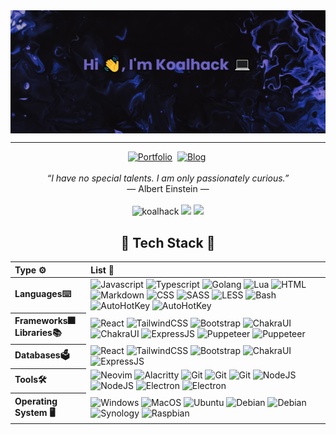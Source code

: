 <section id="banner">
  <a href="https://github.com/Koalhack"> <img align="center" src="./assets/banner.png" alt="koalhack" /></a>
</section>

---

<section id="links" align="center">
<a href="https://portfolio.koalhack.duckdns.org"><img src="https://img.shields.io/badge/Portfolio-DD4E21?style=for-the-badge" alt="Portfolio" /></a>&nbsp;
<a href="https://blog.koalhack.duckdns.org"><img src="https://img.shields.io/badge/Blog-0A0D0F?style=for-the-badge" alt="Blog" /></a>&nbsp;
</section>

<br/>

<section id="intro">
  <div>
    <figcaption  align="center">
      <div>
        <cite>
          “I have no special talents. I am only passionately curious.”
        </cite>
      </div>
      ― Albert Einstein ―
    </figcaption>
  </div>
</section>

<br/>

<section id="badge" align="center">
  <img src="https://badges.pufler.dev/visits/Koalhack/Koalhack" alt="koalhack" />
  <img src="https://badges.pufler.dev/repos/Koalhack"/>
  <img src="https://badges.pufler.dev/commits/monthly/Koalhack" />
</section>

<section id="techStack" align="left">
  <h2 align="center">🌟 Tech Stack 🌟</h2>
  <table>
    <thead>
      <tr>
        <th>Type ⚙️</th>
        <th>List 📓</th>
      </tr>
    </thead>
    <tbody>
      <tr>
        <th>Languages⌨️</th>
        <td>
          <div>
            <img src="https://img.shields.io/badge/-JavaScript-111111?style=flat-square&labelColor=efd81d&logo=javascript&logoColor=white" alt="Javascript" />
            <img src="https://img.shields.io/badge/-Typescript-111111?style=flat-square&labelColor=2f74c0&logo=typescript&logoColor=white" alt="Typescript" />
            <img src="https://img.shields.io/badge/-Golang-111111?style=flat-square&labelColor=00a7d0&logo=go&logoColor=white" alt="Golang" />
            <img src="https://img.shields.io/badge/-Lua-111111?style=flat-square&labelColor=00007c&logo=lua&logoColor=white" alt="Lua" />
            <img src="https://img.shields.io/badge/-HTML5-111111?style=flat-square&labelColor=dd4b25&logo=html5&logoColor=white" alt="HTML" />
            <img src="https://img.shields.io/badge/-Markdown-111111?style=flat-square&logo=markdown&logoColor=white" alt="Markdown" />
            <img src="https://img.shields.io/badge/-CSS3-111111?style=flat-square&labelColor=3595cf&logo=css3&logoColor=white" alt="CSS" />
            <img src="https://img.shields.io/badge/-SASS-111111?style=flat-square&labelColor=c76395&logo=sass&logoColor=white" alt="SASS" />
            <img src="https://img.shields.io/badge/-LESS-111111?style=flat-square&labelColor=1b3352&logo=less&logoColor=white" alt="LESS" />
            <img src="https://img.shields.io/badge/-Bash-111111?style=flat-square&logo=gnubash&logoColor=white" alt="Bash" />
            <img src="https://img.shields.io/badge/-AutoHotKey-111111?style=flat-square&labelColor=00a501&logo=autohotkey&logoColor=white" alt="AutoHotKey" />
            <img src="https://img.shields.io/badge/-Arduino-111111?style=flat-square&labelColor=3595cf&logo=arduino&logoColor=white" alt="AutoHotKey" />
          </div>
        </td>
      </tr>
      <tr>
        <th>Frameworks🎆</br>Libraries📚</th>
        <td>
          <div>
            <img src="https://img.shields.io/badge/-React-111111?style=flat-square&labelColor=00d5f7&logo=react&logoColor=white" alt="React" />
            <img src="https://img.shields.io/badge/-TailwindCSS-111111?style=flat-square&labelColor=47a9ae&logo=tailwindcss&logoColor=white" alt="TailwindCSS" />
            <img src="https://img.shields.io/badge/-Bootstrap-111111?style=flat-square&labelColor=7710f1&logo=bootstrap&logoColor=white" alt="Bootstrap" />
            <img src="https://img.shields.io/badge/-Chakra%20UI-111111?style=flat-square&labelColor=28b5aa&logo=chakraui&logoColor=white" alt="ChakraUI" />
            <img src="https://img.shields.io/badge/-Chart.js-111111?style=flat-square&labelColor=F37273&logo=chart.js&logoColor=white" alt="ChakraUI" />
            <img src="https://img.shields.io/badge/-ExpressJS-111111?style=flat-square&logo=express&logoColor=white" alt="ExpressJS" />
            <img src="https://img.shields.io/badge/-Puppeteer-111111?style=flat-square&labelColor=04c997&logo=puppeteer&logoColor=white" alt="Puppeteer" />
            <img src="https://img.shields.io/badge/-Vite-111111?style=flat-square&labelColor=946DF2&logo=vite&logoColor=white" alt="Puppeteer" />
          </div>
        </td>
      </tr>
      <tr>
        <th>Databases🗳️</th>
        <td>
          <div>
            <img src="https://img.shields.io/badge/-MySQL-111111?style=flat-square&labelColor=DD8A00&logo=mysql&logoColor=white" alt="React" />
            <img src="https://img.shields.io/badge/-SQLite-111111?style=flat-square&labelColor=3394D0&logo=sqlite&logoColor=white" alt="TailwindCSS" />
            <img src="https://img.shields.io/badge/-MariaDB-111111?style=flat-square&labelColor=BA7257&logo=mariadb&logoColor=white" alt="Bootstrap" />
            <img src="https://img.shields.io/badge/-MongoDB-111111?style=flat-square&labelColor=3E9E36&logo=mongodb&logoColor=white" alt="ChakraUI" />
            <img src="https://img.shields.io/badge/-CouchDB-111111?style=flat-square&labelColor=DD2427&logo=apachecouchdb&logoColor=white" alt="ExpressJS" />
          </div>
        </td>
      </tr>
      <tr>
       <th>Tools🛠️</th>
       <td>
        <div>
          <img src="https://img.shields.io/badge/-Neovim-111111?style=flat-square&labelColor=83ba64&logo=neovim&logoColor=white" alt="Neovim" />
          <img src="https://img.shields.io/badge/-Alacritty-111111?style=flat-square&labelColor=eb5d00&logo=alacritty&logoColor=white" alt="Alacritty" />
          <img src="https://img.shields.io/badge/-Git-111111?style=flat-square&labelColor=e44d30&logo=git&logoColor=white" alt="Git" />
          <img src="https://img.shields.io/badge/-Wakapi-111111?style=flat-square&labelColor=2F855A&logo=wakatime&logoColor=white" alt="Git" />
          <img src="https://img.shields.io/badge/-Docker-111111?style=flat-square&labelColor=228fe1&logo=docker&logoColor=white" alt="Git" />
          <img src="https://img.shields.io/badge/-NodeJS-111111?style=flat-square&labelColor=6ea45f&logo=node.js&logoColor=white" alt="NodeJS" />
          <img src="https://img.shields.io/badge/-Npm-111111?style=flat-square&labelColor=DD2427&logo=npm&logoColor=white" alt="NodeJS" />
          <img src="https://img.shields.io/badge/-Electron-111111?style=flat-square&labelColor=99e1ef&logo=electron&logoColor=white" alt="Electron" />
          <img src="https://img.shields.io/badge/-Microsoft%20Azure-111111?style=flat-square&labelColor=206DB1&logo=microsoftazure&logoColor=white" alt="Electron" />
        </div>
       </td>
      </tr>
      <tr>
        <th>Operating System 🖥️</th>
        <td>
          <div>
            <img src="https://img.shields.io/badge/-Windows-111111?style=flat-square&logo=windows&logoColor=white" alt="Windows" />
            <img src="https://img.shields.io/badge/-MacOS-111111?style=flat-square&logo=apple&logoColor=white" alt="MacOS" />
            <img src="https://img.shields.io/badge/-Ubuntu-111111?style=flat-square&logo=ubuntu&logoColor=d24413" alt="Ubuntu" />
            <img src="https://img.shields.io/badge/-Debian-111111?style=flat-square&logo=debian&logoColor=D0074E" alt="Debian" />
            <img src="https://img.shields.io/badge/-Proxmox-111111?style=flat-square&logo=proxmox" alt="Debian" />
            <img src="https://img.shields.io/badge/-Synology-111111?style=flat-square&logo=synology&logoColor=white" alt="Synology" />
            <img src="https://img.shields.io/badge/-Raspbian-111111?style=flat-square&logo=raspberrypi&logoColor=b2103f" alt="Raspbian" />
          </div>
        </td>
      </tr>
    </tbody>
  </table
</section>
